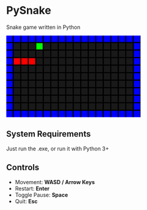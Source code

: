 # PySnake
Snake game written in Python

![gif](https://github.com/dbrizov/dbrizov.github.io/blob/master/images/project-images/pysnake.gif)

## System Requirements
Just run the .exe, or run it with Python 3+

## Controls
- Movement: **WASD / Arrow Keys**
- Restart: **Enter**
- Toggle Pause: **Space**
- Quit: **Esc**

